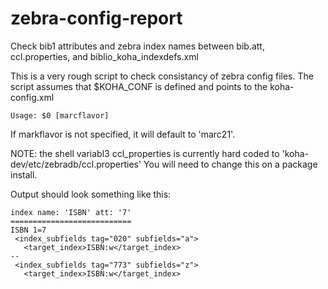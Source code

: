 # zebra-config-report
Check bib1 attributes and zebra index names between bib.att, ccl.properties, and biblio_koha_indexdefs.xml

This is a very rough script to check consistancy of zebra config files.
The script assumes that $KOHA_CONF is defined and points to the koha-config.xml

    Usage: $0 [marcflavor]

If markflavor is not specified, it will default to 'marc21'. 

NOTE: the shell variabl3 ccl_properties is currently hard coded to 'koha-dev/etc/zebradb/ccl.properties'
You will need to change this on a package install.

Output should look something like this:

    index name: 'ISBN' att: '7'
    ===========================
    ISBN 1=7
     <index_subfields tag="020" subfields="a">
       <target_index>ISBN:w</target_index>
    --
     <index_subfields tag="773" subfields="z">
       <target_index>ISBN:w</target_index>

